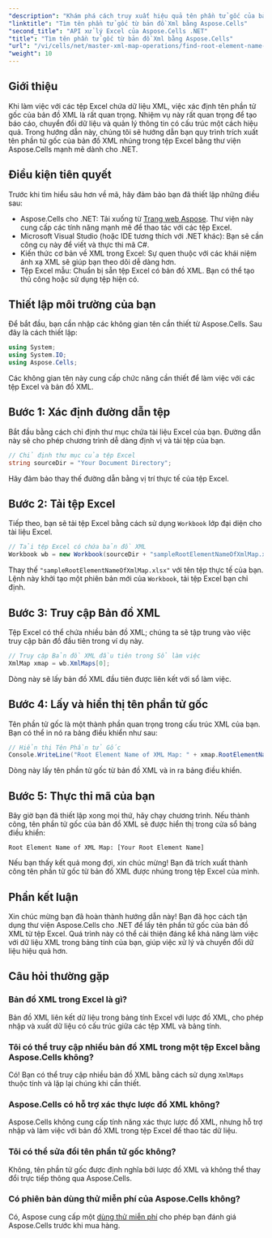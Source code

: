 ```yaml
---
"description": "Khám phá cách truy xuất hiệu quả tên phần tử gốc của bản đồ XML được nhúng trong tệp Excel bằng Aspose.Cells cho .NET. Hướng dẫn từng bước này sẽ hướng dẫn bạn cách tải tài liệu Excel."
"linktitle": "Tìm tên phần tử gốc từ bản đồ Xml bằng Aspose.Cells"
"second_title": "API xử lý Excel của Aspose.Cells .NET"
"title": "Tìm tên phần tử gốc từ bản đồ Xml bằng Aspose.Cells"
"url": "/vi/cells/net/master-xml-map-operations/find-root-element-name-from-xml-map/"
"weight": 10
---
```


## Giới thiệu

Khi làm việc với các tệp Excel chứa dữ liệu XML, việc xác định tên phần tử gốc của bản đồ XML là rất quan trọng. Nhiệm vụ này rất quan trọng để tạo báo cáo, chuyển đổi dữ liệu và quản lý thông tin có cấu trúc một cách hiệu quả. Trong hướng dẫn này, chúng tôi sẽ hướng dẫn bạn quy trình trích xuất tên phần tử gốc của bản đồ XML nhúng trong tệp Excel bằng thư viện Aspose.Cells mạnh mẽ dành cho .NET.

## Điều kiện tiên quyết

Trước khi tìm hiểu sâu hơn về mã, hãy đảm bảo bạn đã thiết lập những điều sau:
- Aspose.Cells cho .NET: Tải xuống từ [Trang web Aspose](https://releases.aspose.com/cells/net/). Thư viện này cung cấp các tính năng mạnh mẽ để thao tác với các tệp Excel.
- Microsoft Visual Studio (hoặc IDE tương thích với .NET khác): Bạn sẽ cần công cụ này để viết và thực thi mã C#.
- Kiến thức cơ bản về XML trong Excel: Sự quen thuộc với các khái niệm ánh xạ XML sẽ giúp bạn theo dõi dễ dàng hơn.
- Tệp Excel mẫu: Chuẩn bị sẵn tệp Excel có bản đồ XML. Bạn có thể tạo thủ công hoặc sử dụng tệp hiện có.

## Thiết lập môi trường của bạn
Để bắt đầu, bạn cần nhập các không gian tên cần thiết từ Aspose.Cells. Sau đây là cách thiết lập:

```csharp
using System;
using System.IO;
using Aspose.Cells;
```

Các không gian tên này cung cấp chức năng cần thiết để làm việc với các tệp Excel và bản đồ XML.

## Bước 1: Xác định đường dẫn tệp
Bắt đầu bằng cách chỉ định thư mục chứa tài liệu Excel của bạn. Đường dẫn này sẽ cho phép chương trình dễ dàng định vị và tải tệp của bạn.

```csharp
// Chỉ định thư mục của tệp Excel
string sourceDir = "Your Document Directory";
```

Hãy đảm bảo thay thế đường dẫn bằng vị trí thực tế của tệp Excel.

## Bước 2: Tải tệp Excel
Tiếp theo, bạn sẽ tải tệp Excel bằng cách sử dụng `Workbook` lớp đại diện cho tài liệu Excel.

```csharp
// Tải tệp Excel có chứa bản đồ XML
Workbook wb = new Workbook(sourceDir + "sampleRootElementNameOfXmlMap.xlsx");
```

Thay thế `"sampleRootElementNameOfXmlMap.xlsx"` với tên tệp thực tế của bạn. Lệnh này khởi tạo một phiên bản mới của `Workbook`, tải tệp Excel bạn chỉ định.

## Bước 3: Truy cập Bản đồ XML
Tệp Excel có thể chứa nhiều bản đồ XML; chúng ta sẽ tập trung vào việc truy cập bản đồ đầu tiên trong ví dụ này.

```csharp
// Truy cập Bản đồ XML đầu tiên trong Sổ làm việc
XmlMap xmap = wb.XmlMaps[0];
```

Dòng này sẽ lấy bản đồ XML đầu tiên được liên kết với sổ làm việc.

## Bước 4: Lấy và hiển thị tên phần tử gốc
Tên phần tử gốc là một thành phần quan trọng trong cấu trúc XML của bạn. Bạn có thể in nó ra bảng điều khiển như sau:

```csharp
// Hiển thị Tên Phần tử Gốc
Console.WriteLine("Root Element Name of XML Map: " + xmap.RootElementName);
```

Dòng này lấy tên phần tử gốc từ bản đồ XML và in ra bảng điều khiển.

## Bước 5: Thực thi mã của bạn
Bây giờ bạn đã thiết lập xong mọi thứ, hãy chạy chương trình. Nếu thành công, tên phần tử gốc của bản đồ XML sẽ được hiển thị trong cửa sổ bảng điều khiển:

```plaintext
Root Element Name of XML Map: [Your Root Element Name]
```

Nếu bạn thấy kết quả mong đợi, xin chúc mừng! Bạn đã trích xuất thành công tên phần tử gốc từ bản đồ XML được nhúng trong tệp Excel của mình.

## Phần kết luận
Xin chúc mừng bạn đã hoàn thành hướng dẫn này! Bạn đã học cách tận dụng thư viện Aspose.Cells cho .NET để lấy tên phần tử gốc của bản đồ XML từ tệp Excel. Quá trình này có thể cải thiện đáng kể khả năng làm việc với dữ liệu XML trong bảng tính của bạn, giúp việc xử lý và chuyển đổi dữ liệu hiệu quả hơn.

## Câu hỏi thường gặp

### Bản đồ XML trong Excel là gì?
Bản đồ XML liên kết dữ liệu trong bảng tính Excel với lược đồ XML, cho phép nhập và xuất dữ liệu có cấu trúc giữa các tệp XML và bảng tính.

### Tôi có thể truy cập nhiều bản đồ XML trong một tệp Excel bằng Aspose.Cells không?
Có! Bạn có thể truy cập nhiều bản đồ XML bằng cách sử dụng `XmlMaps` thuộc tính và lặp lại chúng khi cần thiết.

### Aspose.Cells có hỗ trợ xác thực lược đồ XML không?
Aspose.Cells không cung cấp tính năng xác thực lược đồ XML, nhưng hỗ trợ nhập và làm việc với bản đồ XML trong tệp Excel để thao tác dữ liệu.

### Tôi có thể sửa đổi tên phần tử gốc không?
Không, tên phần tử gốc được định nghĩa bởi lược đồ XML và không thể thay đổi trực tiếp thông qua Aspose.Cells.

### Có phiên bản dùng thử miễn phí của Aspose.Cells không?
Có, Aspose cung cấp một [dùng thử miễn phí](https://releases.aspose.com/) cho phép bạn đánh giá Aspose.Cells trước khi mua hàng.